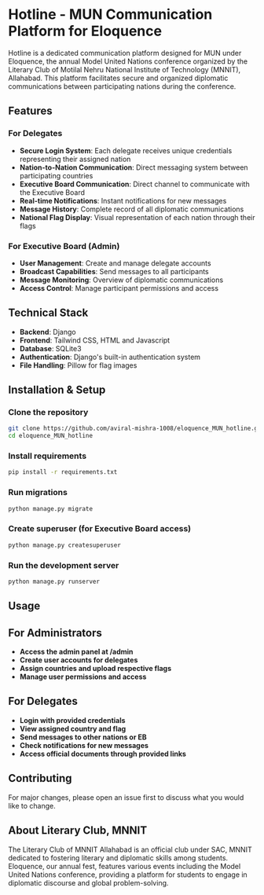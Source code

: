 # Hotline - MUN Communication Platform for Eloquence

Hotline is a dedicated communication platform designed for MUN under Eloquence, the annual Model United Nations conference organized by the Literary Club of Motilal Nehru National Institute of Technology (MNNIT), Allahabad. This platform facilitates secure and organized diplomatic communications between participating nations during the conference.

## Features

### For Delegates
- **Secure Login System**: Each delegate receives unique credentials representing their assigned nation
- **Nation-to-Nation Communication**: Direct messaging system between participating countries
- **Executive Board Communication**: Direct channel to communicate with the Executive Board
- **Real-time Notifications**: Instant notifications for new messages
- **Message History**: Complete record of all diplomatic communications
- **National Flag Display**: Visual representation of each nation through their flags

### For Executive Board (Admin)
- **User Management**: Create and manage delegate accounts
- **Broadcast Capabilities**: Send messages to all participants
- **Message Monitoring**: Overview of diplomatic communications
- **Access Control**: Manage participant permissions and access

## Technical Stack
- **Backend**: Django
- **Frontend**: Tailwind CSS, HTML and Javascript
- **Database**: SQLite3
- **Authentication**: Django's built-in authentication system
- **File Handling**: Pillow for flag images

## Installation & Setup

### Clone the repository
```bash
git clone https://github.com/aviral-mishra-1008/eloquence_MUN_hotline.git
cd eloquence_MUN_hotline
```

### Install requirements
```bash
pip install -r requirements.txt
```

### Run migrations
```bash
python manage.py migrate
```

### Create superuser (for Executive Board access)
```bash
python manage.py createsuperuser
```

### Run the development server
```bash
python manage.py runserver
```

## Usage
## For Administrators
- **Access the admin panel at /admin**
- **Create user accounts for delegates**
- **Assign countries and upload respective flags**
- **Manage user permissions and access**

## For Delegates
- **Login with provided credentials**
- **View assigned country and flag**
- **Send messages to other nations or EB**
- **Check notifications for new messages**
- **Access official documents through provided links**

## Contributing
For major changes, please open an issue first to discuss what you would like to change.

## About Literary Club, MNNIT
The Literary Club of MNNIT Allahabad is an official club under SAC, MNNIT dedicated to fostering literary and diplomatic skills among students. 
Eloquence, our annual fest, features various events including the Model United Nations conference, providing a platform for students to engage in diplomatic discourse and global problem-solving.
